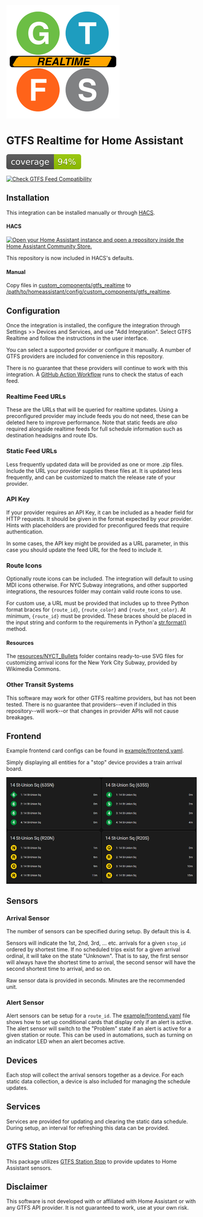 
![GTFS Realtime](resources/logo.svg)
# GTFS Realtime for Home Assistant

![test coverage](./coverage.svg)

[![Check GTFS Feed Compatibility](https://github.com/bcpearce/homeassistant-gtfs-realtime/actions/workflows/feed_compatibility.yaml/badge.svg)](https://github.com/bcpearce/homeassistant-gtfs-realtime/actions/workflows/feed_compatibility.yaml)

## Installation

This integration can be installed manually or through [HACS](https://hacs.xyz/).

#### HACS

[![Open your Home Assistant instance and open a repository inside the Home Assistant Community Store.](https://my.home-assistant.io/badges/hacs_repository.svg)](https://my.home-assistant.io/redirect/hacs_repository/?owner=bcpearce&repository=homeassistant-gtfs-realtime&category=Integration)

This repository is now included in HACS's defaults.

#### Manual

Copy files in [custom_components/gtfs_realtime](custom_components/gtfs_realtime/) to [/path/to/homeassistant/config/custom_components/gtfs_realtime](#).

## Configuration

Once the integration is installed, the configure the integration through Settings >> Devices and Services, and use "Add Integration".  Select GTFS Realtime and follow the instructions in the user interface.

You can select a supported provider or configure it manually. A number of GTFS providers are included for convenience in this repository.  

There is no guarantee that these providers will continue to work with this integration.  A [GitHub Action Workflow](https://github.com/bcpearce/homeassistant-gtfs-realtime/actions/workflows/feed_compatibility.yaml) runs to check the status of each feed. 

### Realtime Feed URLs

These are the URLs that will be queried for realtime updates. Using a preconfigured provider may include feeds you do not need, these can be deleted here to improve performance. Note that static feeds are *also* required alongside realtime feeds for full schedule information such as destination headsigns and route IDs. 

### Static Feed URLs

Less frequently updated data will be provided as one or more .zip files. Include the URL your provider supplies these files at. It is updated less frequently, and can be customized to match the release rate of your provider. 

### API Key

If your provider requires an API Key, it can be included as a header field for HTTP requests. It should be given in the format expected by your provider. Hints with placeholders are provided for preconfigured feeds that require authentication. 

In some cases, the API key might be provided as a URL parameter, in this case you should update the feed URL for the feed to include it. 

### Route Icons

Optionally route icons can be included.  The integration will default to using MDI icons otherwise. For NYC Subway integrations, and other supported integrations, the resources folder may contain valid route icons to use.  

For custom use, a URL must be provided that includes up to three Python format braces for `{route_id}`, `{route_color}` and `{route_text_color}`. At minimum, `{route_id}` must be provided.  These braces should be placed in the input string and conform to the requirements in Python'a [str.format()](https://docs.python.org/3/library/stdtypes.html#str.format) method. 

#### Resources

The [resources/NYCT_Bullets](resources/NYCT_Bullets/) folder contains ready-to-use SVG files for customizing arrival icons for the New York City Subway, provided by Wikimedia Commons.

### Other Transit Systems

This software may work for other GTFS realtime providers, but has not been tested. There is no guarantee that providers--even if included in this repository--will work--or that changes in provider APIs will not cause breakages. 

## Frontend

Example frontend card configs can be found in [example/frontend.yaml](example/frontend.yaml).

Simply displaying all entities for a "stop" device provides a train arrival board.

![sample dashboard](resources/sample.png)

## Sensors

### Arrival Sensor

The number of sensors can be specified during setup. By default this is 4.  

Sensors will indicate the 1st, 2nd, 3rd, ... etc. arrivals for a given `stop_id` ordered by shortest time.  If no scheduled trips exist for a given arrival ordinal, it will take on the state "Unknown". That is to say, the first sensor will always have the shortest time to arrival, the second sensor will have the second shortest time to arrival, and so on. 

Raw sensor data is provided in seconds. Minutes are the recommended unit.

### Alert Sensor

Alert sensors can be setup for a `route_id`. The [example/frontend.yaml](example/frontend.yaml) file shows how to set up conditional cards that display only if an alert is active. The alert sensor will switch to the "Problem" state if an alert is active for a given station or route. This can be used in automations, such as turning on an indicator LED when an alert becomes active. 

## Devices

Each stop will collect the arrival sensors together as a device. For each static data collection, a device is also included for managing the schedule updates.

## Services

Services are provided for updating and clearing the static data schedule. During setup, an interval for refreshing this data can be provided.

## GTFS Station Stop

This package utilizes [GTFS Station Stop](https://pypi.org/project/gtfs-station-stop/) to provide updates to Home Assistant sensors. 

## Disclaimer

This software is not developed with or affiliated with Home Assistant or with any GTFS API provider. It is not guaranteed to work, use at your own risk. 
